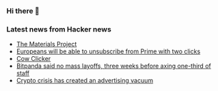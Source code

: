 ### Hi there 👋

<!--
**arashid-sh/arashid-sh** is a ✨ _special_ ✨ repository because its `README.md` (this file) appears on your GitHub profile.

Here are some ideas to get you started:

- 🔭 I’m currently working on ...
- 🌱 I’m currently learning ...
- 👯 I’m looking to collaborate on ...
- 🤔 I’m looking for help with ...
- 💬 Ask me about ...
- 📫 How to reach me: ...
- 😄 Pronouns: ...
- ⚡ Fun fact: ...
-->

### Latest news from Hacker news
<!-- BLOG-POST-LIST:START -->
- [The Materials Project](https://materialsproject.org/)
- [Europeans will be able to unsubscribe from Prime with two clicks](https://www.theguardian.com/technology/2022/jul/04/uk-subscribers-will-soon-be-able-to-leave-amazon-prime-in-two-clicks)
- [Cow Clicker](http://www.cowclicker.com/)
- [Bitpanda said no mass layoffs, three weeks before axing one-third of staff](https://www.theblock.co/post/155398/no-mass-layoffs-said-bitpanda-three-weeks-before-axing-third-of-staff)
- [Crypto crisis has created an advertising vacuum](https://digiday.com/marketing/advertising-has-taken-a-hit-the-crypto-crisis-has-created-an-advertising-vacuum/)
<!-- BLOG-POST-LIST:END -->
